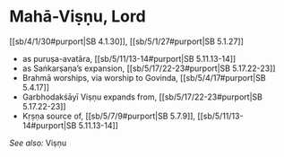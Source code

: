 # Mahā-Viṣṇu, Lord

[[sb/4/1/30#purport|SB 4.1.30]], [[sb/5/1/27#purport|SB 5.1.27]]

* as puruṣa-avatāra, [[sb/5/11/13-14#purport|SB 5.11.13-14]]
* as Saṅkarṣaṇa’s expansion, [[sb/5/17/22-23#purport|SB 5.17.22-23]]
* Brahmā worships, via worship to Govinda, [[sb/5/4/17#purport|SB 5.4.17]]
* Garbhodakśāyī Viṣṇu expands from, [[sb/5/17/22-23#purport|SB 5.17.22-23]]
* Kṛṣṇa source of, [[sb/5/7/9#purport|SB 5.7.9]], [[sb/5/11/13-14#purport|SB 5.11.13-14]]

*See also:* Viṣṇu
